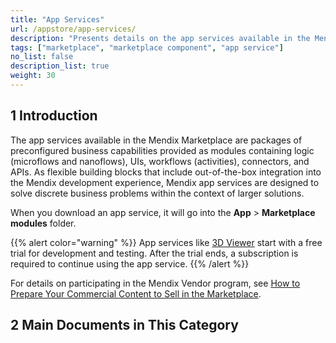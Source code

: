 ```yaml
---
title: "App Services"
url: /appstore/app-services/
description: "Presents details on the app services available in the Mendix Marketplace."
tags: ["marketplace", "marketplace component", "app service"]
no_list: false
description_list: true
weight: 30
---
```


## 1 Introduction

The app services available in the Mendix Marketplace are packages of preconfigured business capabilities provided as modules containing logic (microflows and nanoflows), UIs, workflows (activities), connectors, and APIs. As flexible building blocks that include out-of-the-box integration into the Mendix development experience, Mendix app services are designed to solve discrete business problems within the context of larger solutions. 

When you download an app service, it will go into the **App** > **Marketplace modules** folder.

{{% alert color="warning" %}}
App services like [3D Viewer](/appstore/app-services/3d-viewer/) start with a free trial for development and testing. After the trial ends, a subscription is required to continue using the app service.
{{% /alert %}}

For details on participating in the Mendix Vendor program, see [How to Prepare Your Commercial Content to Sell in the Marketplace](/appstore/creating-content/prepare/).

## 2 Main Documents in This Category
